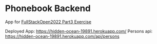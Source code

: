 # Phonebook Backend

App for [FullStackOpen2022 Part3 Exercise](https://fullstackopen.com/en/part3/node_js_and_express#exercises-3-1-3-6)

Deployed App: https://hidden-ocean-19891.herokuapp.com/
Persons api: https://hidden-ocean-19891.herokuapp.com/api/persons
